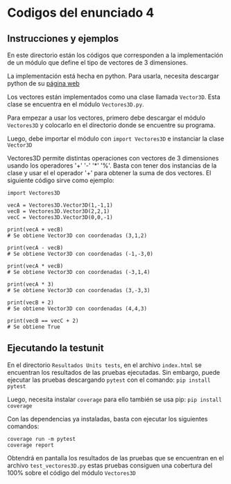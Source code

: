 # Codigos del enunciado 4
## Instrucciones y ejemplos
En este directorio están los códigos que corresponden a 
 la implementación de un módulo que define el tipo de vectores de 3 dimensiones.

La implementación está hecha en python. Para usarla, necesita descargar python
de su [página web](https://www.python.org/downloads/)



Los vectores están implementados como una clase llamada `Vector3D`. 
Esta clase se encuentra en el módulo `Vectores3D.py`.

Para empezar a usar los vectores, primero debe descargar el módulo
`Vectores3D` y colocarlo en el directorio donde se encuentre su programa.

Luego, debe importar el módulo con `import Vectores3D` e instanciar la clase `Vector3D`

Vectores3D permite distintas operaciones con vectores de 3 dimensiones usando los
operadores '+' '-' '*' '%'. Basta con tener dos instancias de la clase y usar el
el operador '+' para obtener la suma de dos vectores. El siguiente código sirve como ejemplo:

```
import Vectores3D

vecA = Vectores3D.Vector3D(1,-1,1)
vecB = Vectores3D.Vector3D(2,2,1)
vecC = Vectores3D.Vector3D(0,0,-1)

print(vecA + vecB)
# Se obtiene Vector3D con coordenadas (3,1,2)

print(vecA - vecB)
# Se obtiene Vector3D con coordenadas (-1,-3,0)

print(vecA * vecB)
# Se obtiene Vector3D con coordenadas (-3,1,4)

print(vecA * 3)
# Se obtiene Vector3D con coordenadas (3,-3,3)

print(vecB + 2)
# Se obtiene Vector3D con coordenadas (4,4,3)

print(vecB == vecC + 2)
# Se obtiene True 
```

## Ejecutando la testunit
En el directorio `Resultados Units tests`, en el archivo `index.html` se encuentran 
los resultados de las pruebas ejecutadas. Sin embargo, puede ejecutar las pruebas descargando `pytest`
con el comando:
`pip install pytest`

Luego, necesita instalar `coverage` para ello también se usa pip: `pip install coverage`

Con las dependencias ya instaladas, basta con ejecutar los siguientes comandos:
```
coverage run -m pytest
coverage report
```

Obtendrá en pantalla los resultados de las pruebas que se encuentran en el archivo `test_vectores3D.py` estas pruebas
consiguen una cobertura del 100% sobre el código del módulo `Vectores3D`